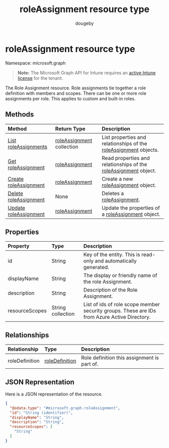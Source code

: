 ﻿---
title: "roleAssignment resource type"
description: "The Role Assignment resource. Role assignments tie together a role definition with members and scopes. There can be one or more role assignments per role. This applies to custom and built-in roles."
author: "dougeby"
localization_priority: Normal
ms.prod: "intune"
doc_type: resourcePageType
---

# roleAssignment resource type

Namespace: microsoft.graph

> **Note:** The Microsoft Graph API for Intune requires an [active Intune license](https://go.microsoft.com/fwlink/?linkid=839381) for the tenant.

The Role Assignment resource. Role assignments tie together a role definition with members and scopes. There can be one or more role assignments per role. This applies to custom and built-in roles.

## Methods

| Method                                                               | Return Type                                                             | Description                                                                                                    |
| :------------------------------------------------------------------- | :---------------------------------------------------------------------- | :------------------------------------------------------------------------------------------------------------- |
| [List roleAssignments](../api/intune-rbac-roleassignment-list.md)    | [roleAssignment](../resources/intune-rbac-roleassignment.md) collection | List properties and relationships of the [roleAssignment](../resources/intune-rbac-roleassignment.md) objects. |
| [Get roleAssignment](../api/intune-rbac-roleassignment-get.md)       | [roleAssignment](../resources/intune-rbac-roleassignment.md)            | Read properties and relationships of the [roleAssignment](../resources/intune-rbac-roleassignment.md) object.  |
| [Create roleAssignment](../api/intune-rbac-roleassignment-create.md) | [roleAssignment](../resources/intune-rbac-roleassignment.md)            | Create a new [roleAssignment](../resources/intune-rbac-roleassignment.md) object.                              |
| [Delete roleAssignment](../api/intune-rbac-roleassignment-delete.md) | None                                                                    | Deletes a [roleAssignment](../resources/intune-rbac-roleassignment.md).                                        |
| [Update roleAssignment](../api/intune-rbac-roleassignment-update.md) | [roleAssignment](../resources/intune-rbac-roleassignment.md)            | Update the properties of a [roleAssignment](../resources/intune-rbac-roleassignment.md) object.                |

## Properties

| Property       | Type              | Description                                                                                   |
| :------------- | :---------------- | :-------------------------------------------------------------------------------------------- |
| id             | String            | Key of the entity. This is read-only and automatically generated.                             |
| displayName    | String            | The display or friendly name of the role Assignment.                                          |
| description    | String            | Description of the Role Assignment.                                                           |
| resourceScopes | String collection | List of ids of role scope member security groups.  These are IDs from Azure Active Directory. |

## Relationships

| Relationship   | Type                                                         | Description                                 |
| :------------- | :----------------------------------------------------------- | :------------------------------------------ |
| roleDefinition | [roleDefinition](../resources/intune-rbac-roledefinition.md) | Role definition this assignment is part of. |

## JSON Representation

Here is a JSON representation of the resource.

<!-- {
  "blockType": "resource",
  "keyProperty": "id",
  "@odata.type": "microsoft.graph.roleAssignment"
}
-->

```json
{
  "@odata.type": "#microsoft.graph.roleAssignment",
  "id": "String (identifier)",
  "displayName": "String",
  "description": "String",
  "resourceScopes": [
    "String"
  ]
}
```
